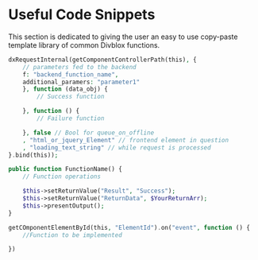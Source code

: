 # Useful Code Snippets

This section is dedicated to giving the user an easy to use copy-paste template library of common Divblox functions.

```php
dxRequestInternal(getComponentControllerPath(this), {
    // parameters fed to the backend
    f: "backend_function_name",
    additional_paramers: "parameter1"
    }, function (data_obj) {
        // Success function

    }, function () {
        // Failure function

    }, false // Bool for queue_on_offline
    , "html_or_jquery_Element" // frontend element in question
    , "loading_text_string" // while request is processed
}.bind(this));
```

```php
public function FunctionName() {
    // Function operations

    $this->setReturnValue("Result", "Success");
    $this->setReturnValue("ReturnData", $YourReturnArr);
    $this->presentOutput();
}
```

```php
getCOmponentElementById(this, "ElementId").on("event", function () {
    //Function to be implemented

})
```
